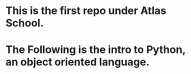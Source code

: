 # This is the first repo under Atlas School.

# The Following is the intro to Python, an object oriented language.
